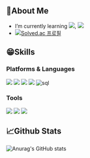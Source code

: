 ## 🥰About Me
- I’m currently learning <img src="https://img.shields.io/badge/spring-6DB33F?style=flat-square&logo=spring&logoColor=white"/>, <img src="https://img.shields.io/badge/java-007396?style=flat-square&logo=java&logoColor=white"/>
- [![Solved.ac
프로필](http://mazassumnida.wtf/api/mini/generate_badge?boj=lhb0321)](https://solved.ac/lhb0321)

## 😁Skills

### Platforms & Languages
<div align="left">
<img src="https://img.shields.io/badge/python-3776AB?style=flat-square&logo=python&logoColor=white"/>
<img src="https://img.shields.io/badge/javascript-F7DF1E?style=flat-square&logo=javascript&logoColor=white"/>
<img src="https://img.shields.io/badge/react-61DAFB?style=flat-square&logo=react&logoColor=white"/>
<img src="https://img.shields.io/badge/node.js-339933?style=flat-square&logo=node.js&logoColor=white"/>
<img src="https://img.shields.io/badge/SQL-407AFC?style=flat-square&logo=icloud&logoColor=white" alt="sql" />
</div>

### Tools
<div align="left">
<img src="https://img.shields.io/badge/firebase-FFCA28?style=flat-square&logo=firebase&logoColor=white"/>
<img src="https://img.shields.io/badge/mongodb-47A248?style=flat-square&logo=mongodb&logoColor=white"/>
<img src="https://img.shields.io/badge/git-F05032?style=flat-square&logo=git&logoColor=white"/>
</div>

## 📈Github Stats
![Anurag's GitHub stats](https://github-readme-stats.vercel.app/api?username=hye-ppy&show_icons=true&theme=graywhite)

<!--
**hye-ppy/hye-ppy** is a ✨ _special_ ✨ repository because its `README.md` (this file) appears on your GitHub profile.

Here are some ideas to get you started:

- 🔭 I’m currently working on ...
- 🌱 I’m currently learning ...
- 👯 I’m looking to collaborate on ...
- 🤔 I’m looking for help with ...
- 💬 Ask me about ...
- 📫 How to reach me: ...
- 😄 Pronouns: ...
- ⚡ Fun fact: ...
-->
